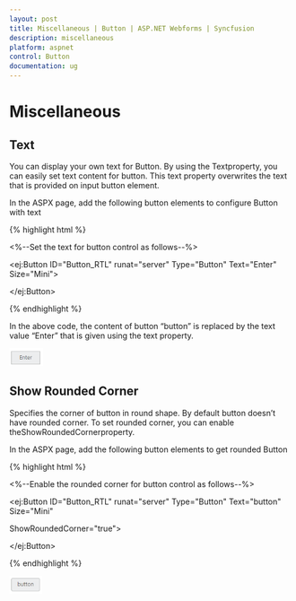 ```yaml
---
layout: post
title: Miscellaneous | Button | ASP.NET Webforms | Syncfusion
description: miscellaneous
platform: aspnet
control: Button
documentation: ug
---
```


# Miscellaneous

## Text

You can display your own text for Button. By using the Textproperty, you can easily set text content for button. This text property overwrites the text that is provided on input button element.

In the ASPX page, add the following button elements to configure Button with text



{% highlight html %}

<%--Set the text for button control as follows--%>

<ej:Button ID="Button_RTL" runat="server" Type="Button" Text="Enter" Size="Mini">

</ej:Button>



{% endhighlight %}



In the above code, the content of button “button” is replaced by the text value “Enter” that is given using the text property.

![](Miscellaneous_images/Miscellaneous_img1.png)


## Show Rounded Corner

Specifies the corner of button in round shape. By default button doesn’t have rounded corner. To set rounded corner, you can enable theShowRoundedCornerproperty.

In the ASPX page, add the following button elements to get rounded Button

{% highlight html %}

<%--Enable the rounded corner for button control as follows--%>

<ej:Button ID="Button_RTL" runat="server" Type="Button" Text="button" Size="Mini"

ShowRoundedCorner="true">

</ej:Button>



{% endhighlight %}



![](Miscellaneous_images/Miscellaneous_img2.png)



